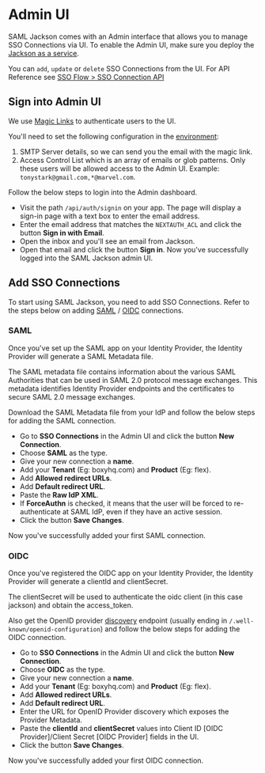 # Admin UI

SAML Jackson comes with an Admin interface that allows you to manage SSO Connections via UI. To enable the Admin UI, make sure you deploy the [Jackson as a service](./deploy/service.md).

You can `add`, `update` or `delete` SSO Connections from the UI. For API Reference see [SSO Flow > SSO Connection API ](./sso-flow/index.md#2-sso-connection-api)

## Sign into Admin UI

We use [Magic Links](https://next-auth.js.org/providers/email) to authenticate users to the UI.

You'll need to set the following configuration in the [environment](./deploy/env-variables.md#admin-ui-configuration):

1. SMTP Server details, so we can send you the email with the magic link.
2. Access Control List which is an array of emails or glob patterns. Only these users will be allowed access to the Admin UI. Example: `tonystark@gmail.com,*@marvel.com`.

Follow the below steps to login into the Admin dashboard.

- Visit the path `/api/auth/signin` on your app. The page will display a sign-in page with a text box to enter the email address.
- Enter the email address that matches the `NEXTAUTH_ACL` and click the button **Sign in with Email**.
- Open the inbox and you'll see an email from Jackson.
- Open that email and click the button **Sign in**. Now you've successfully logged into the SAML Jackson admin UI.

## Add SSO Connections

To start using SAML Jackson, you need to add SSO Connections. Refer to the steps below on adding [SAML](#saml) / [OIDC](#oidc) connections.

### SAML

Once you've set up the SAML app on your Identity Provider, the Identity Provider will generate a SAML Metadata file.

The SAML metadata file contains information about the various SAML Authorities that can be used in SAML 2.0 protocol message exchanges. This metadata identifies Identity Provider endpoints and the certificates to secure SAML 2.0 message exchanges.

Download the SAML Metadata file from your IdP and follow the below steps for adding the SAML connection.

- Go to **SSO Connections** in the Admin UI and click the button **New Connection**.
- Choose **SAML** as the type.
- Give your new connection a **name**.
- Add your **Tenant** (Eg: boxyhq.com) and **Product** (Eg: flex).
- Add **Allowed redirect URLs**.
- Add **Default redirect URL**.
- Paste the **Raw IdP XML**.
- If **ForceAuthn** is checked, it means that the user will be forced to re-authenticate at SAML IdP, even if they have an active session.
- Click the button **Save Changes**.

Now you've successfully added your first SAML connection.

### OIDC

Once you've registered the OIDC app on your Identity Provider, the Identity Provider will generate a clientId and clientSecret.

The clientSecret will be used to authenticate the oidc client (in this case jackson) and obtain the access_token.

Also get the OpenID provider [discovery](https://openid.net/specs/openid-connect-discovery-1_0.html#ProviderConfig) endpoint (usually ending in `/.well-known/openid-configuration`) and follow the below steps for adding the OIDC connection.

- Go to **SSO Connections** in the Admin UI and click the button **New Connection**.
- Choose **OIDC** as the type.
- Give your new connection a **name**.
- Add your **Tenant** (Eg: boxyhq.com) and **Product** (Eg: flex).
- Add **Allowed redirect URLs**.
- Add **Default redirect URL**.
- Enter the URL for OpenID Provider discovery which exposes the Provider Metadata.
- Paste the **clientId** and **clientSecret** values into Client ID [OIDC Provider]/Client Secret [OIDC Provider] fields in the UI.
- Click the button **Save Changes**.

Now you've successfully added your first OIDC connection.
